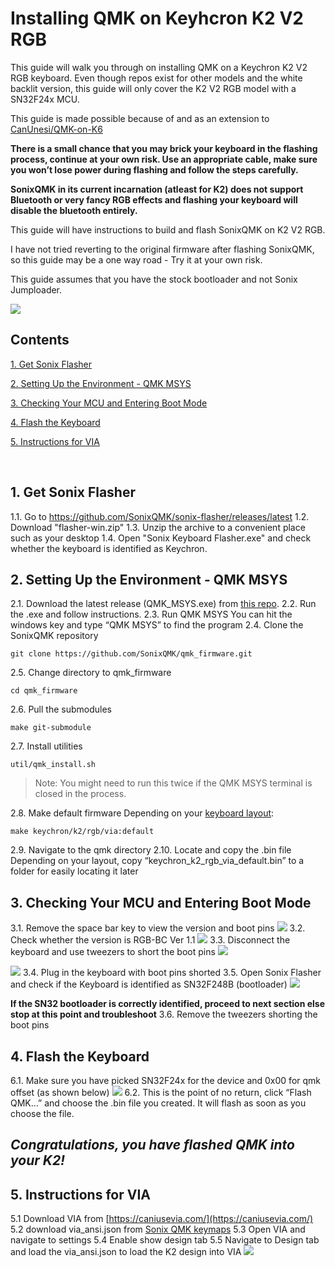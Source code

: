 # Installing QMK on Keyhcron K2 V2 RGB
This guide will walk you through on installing QMK on a Keychron K2 V2 RGB keyboard. Even though repos exist for other models and the white backlit version, this guide will only cover the K2 V2 RGB model with a SN32F24x MCU. 

This guide is made possible because of and as an extension to [CanUnesi/QMK-on-K6](https://github.com/CanUnesi/QMK-on-K6)

**There is a small chance that you may brick your keyboard in the flashing process, continue at your own risk. Use an appropriate cable, make sure you won’t lose power during flashing and follow the steps carefully.**

**SonixQMK in its current incarnation (atleast for K2) does not support Bluetooth or very fancy RGB effects and flashing your keyboard will disable the bluetooth entirely.**

This guide will have instructions to build and flash SonixQMK on K2 V2 RGB.

I have not tried reverting to the original firmware after flashing SonixQMK, so this guide may be a one way road - Try it at your own risk.

This guide assumes that you have the stock bootloader and not Sonix Jumploader.

![](./img-keeb-k2v2.jpg)

## Contents
[1. Get Sonix Flasher](#1-get-sonix-flasher)

[2. Setting Up the Environment - QMK MSYS](#2-setting-up-the-environment---qmk-msys)

[3. Checking Your MCU and Entering Boot Mode](#3-checking-your-mcu-and-entering-boot-mode)

[4. Flash the Keyboard](#4-flash-the-keyboard)

[5. Instructions for VIA](#5-instructions-for-via)

&nbsp; 

## 1. Get Sonix Flasher
 1.1. Go to https://github.com/SonixQMK/sonix-flasher/releases/latest
 1.2. Download "flasher-win.zip"
 1.3. Unzip the archive to a convenient place such as your desktop
 1.4. Open "Sonix Keyboard Flasher.exe" and check whether the keyboard is identified as Keychron.

## 2. Setting Up the Environment - QMK MSYS
 2.1. Download the latest release (QMK_MSYS.exe) from [this repo](https://github.com/qmk/qmk_distro_msys/releases/latest).
 2.2. Run the .exe and follow instructions.
 2.3. Run QMK MSYS
You can hit the windows key and type “QMK MSYS” to find the program
 2.4. Clone the SonixQMK repository

    git clone https://github.com/SonixQMK/qmk_firmware.git

 2.5. Change directory to qmk_firmware

	cd qmk_firmware

 2.6. Pull the submodules

	make git-submodule

 2.7. Install utilities

	util/qmk_install.sh

>Note: You might need to run this twice if the QMK MSYS terminal is closed in the process.

 2.8. Make default firmware
Depending on your [keyboard layout](https://upload.wikimedia.org/wikipedia/commons/1/14/Physical_keyboard_layouts_comparison_ANSI_ISO.png):

    make keychron/k2/rgb/via:default

 2.9. Navigate to the qmk directory
 2.10. Locate and copy the .bin file
Depending on your layout, copy “keychron_k2_rgb_via_default.bin” to a folder for easily locating it later

## 3. Checking Your MCU and Entering Boot Mode
 3.1. Remove the space bar key to view the version and boot pins
![](./img-keeb-k2v2-space-removed.jpg)
 3.2. Check whether the version is RGB-BC Ver 1.1
![](./img-keeb-k2v2-version.jpg)
 3.3. Disconnect the keyboard and use tweezers to short the boot pins
![](./img-keeb-k2v2-boot-pins.jpg)

![](./img-keeb-k2v2-boot-shorted.jpg)
 3.4. Plug in the keyboard with boot pins shorted
 3.5. Open Sonix Flasher and check if the Keyboard is identified as SN32F248B (bootloader)
![](./img-sonix-flasher.jpg)

**If the SN32 bootloader is correctly identified, proceed to next section else stop at this point and troubleshoot**
 3.6. Remove the tweezers shorting the boot pins

## 4. Flash the Keyboard
 6.1. Make sure you have picked SN32F24x for the device and 0x00 for qmk offset (as shown below)
![](./img-sonix-flasher.jpg)
 6.2. This is the point of no return, click “Flash QMK…” and choose the .bin file you created. It will flash as soon as you choose the file.
## *Congratulations, you have flashed QMK into your K2!*

## 5. Instructions for VIA
 5.1 Download VIA from [https://caniusevia.com/](https://caniusevia.com/)
 5.2 download via_ansi.json from [Sonix QMK keymaps](https://github.com/SonixQMK/qmk_firmware/tree/sn32/keyboards/keychron/k2/keymaps/default) 
 5.3 Open VIA and navigate to settings
 5.4 Enable show design tab
 5.5 Navigate to Design tab and load the via_ansi.json to load the K2 design into VIA 
![](./img-k2v2-via.jpg)